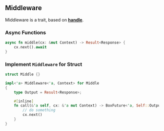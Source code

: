 ## Middleware

Middleware is a trait, based on **[handle](https://github.com/viz-rs/handle)**.

### Async Functions

```rust
async fn middle(cx: &mut Context) -> Result<Response> {
    cx.next().await
}
```

### Implement `Middleware` for Struct

```rust
struct Middle {}

impl<'a> Middleware<'a, Context> for Middle
{
    type Output = Result<Response>;

    #[inline]
    fn call(&'a self, cx: &'a mut Context) -> BoxFuture<'a, Self::Output> {
        // do something
        cx.next()
    }
}
```
